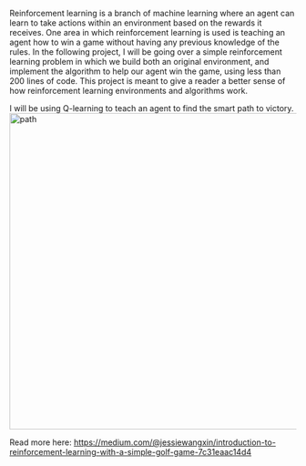Reinforcement learning is a branch of machine learning where an agent can learn to take actions within an environment based on the rewards it receives. One area in which reinforcement learning is used is teaching an agent how to win a game without having any previous knowledge of the rules. In the following project, I will be going over a simple reinforcement learning problem in which we build both an original environment, and implement the algorithm to help our agent win the game, using less than 200 lines of code. This project is meant to give a reader a better sense of how reinforcement learning environments and algorithms work.

I will be using Q-learning to teach an agent to find the smart path to victory.
<img width="555" alt="path" src="https://user-images.githubusercontent.com/60956368/203452379-991fe1d2-0df0-436b-a5b0-5aa694153390.png">

Read more here:
https://medium.com/@jessiewangxin/introduction-to-reinforcement-learning-with-a-simple-golf-game-7c31eaac14d4
